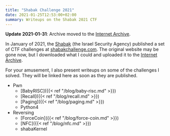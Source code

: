 ```yaml
---
title: "Shabak Challenge 2021"
date: 2021-01-25T12:53:00+02:00
summary: Writeups on the Shabak 2021 CTF
---
```


**Update 2021-01-31**: Archive moved to the [Internet Archive][Archive].

In January of 2021, the [Shabak][Shabak] (the Israel Security Agency) published a set
of CTF challenges at [shabakchallenge.com](https://shabakchallenge.com/).
The original website may be gone now, but I downloaded what I could and uploaded it to
the [Internet Archive][Archive].

For your amusement, I also present writeups on some of the challenges I solved.
They will be linked here as soon as they are published.

- Pwn
  - [BabyRISC]({{< ref "/blog/baby-risc.md" >}})
  - [Recall]({{< ref "/blog/recall.md" >}})
  - [Paging]({{< ref "/blog/paging.md" >}})
  - Python4
- Reversing
  - [ForceCoin]({{< ref "/blog/force-coin.md" >}})
  - [NFC]({{< ref "/blog/nfc.md" >}})
  - shabaKernel


[Shabak]: https://en.wikipedia.org/wiki/Shin_Bet
    "Shin Bet - Wikipedia"

[Archive]: https://archive.org/details/shabak-challenge-2021
    "Archive of the Shabak 2021 CTF challenges"

